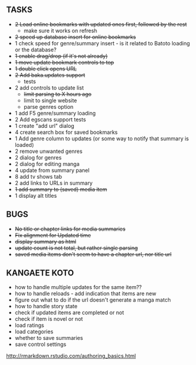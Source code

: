 ## TASKS
* ~~2 Load online bookmarks with updated ones first, followed by the rest~~
  * make sure it works on refresh
* ~~2 speed up database insert for online bookmarks~~
* 1 check speed for genre/summary insert - is it related to Batoto loading or the database?
* ~~1 enable drag/drop (if it's not already)~~
* ~~1 move update bookmark controls to top~~
* ~~1 double click opens URL~~
* ~~2 Add baka.updates support~~
  * tests
* 2 add controls to update list 
	* ~~limit parsing to X hours ago~~
	* limit to single website
	* parse genres option
* 1 add F5 genre/summary loading
* 2 Add egscans support
	tests
* 1 create "add url" dialog
* 4 create search box for saved bookmarks
* 1 Add genre column to updates (or some way to notify that summary is loaded)
* 2 remove unwanted genres
* 2 dialog for genres
* 2 dialog for editing manga
* 4 update from summary panel
* 8 add tv shows tab
* 2 add links to URLs in summary
* ~~1 add summary to (saved) media item~~
* 1 display alt titles

## BUGS
* ~~No title or chapter links for media summaries~~
* ~~Fix alignment for Updated time~~
* ~~display summary as html~~
* ~~update count is not total, but rather single parsing~~
* ~~saved media items don't seem to have a chapter url, nor title url~~

## KANGAETE KOTO
* how to handle multiple updates for the same item??
* how to handle reloads - add indication that items are new
* figure out what to do if the url doesn't generate a manga match
* how to handle story state
* check if updated items are completed or not
* check if item is novel or not
* load ratings
* load categories
* whether to save summaries
* save control settings

http://rmarkdown.rstudio.com/authoring_basics.html